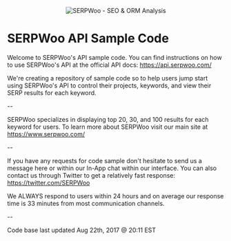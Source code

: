 <p align="center">
  <img src="https://i.imgur.com/qEhR6dr.gif" alt="SERPWoo - SEO & ORM Analysis">
</p>

# SERPWoo API Sample Code

Welcome to SERPWoo's API sample code. You can find instructions on how to use SERPWoo's API at the official API docs: https://api.serpwoo.com/

We're creating a repository of sample code so to help users jump start using SERPWoo's API to control their projects, keywords, and view their SERP results for each keyword.

--

SERPWoo specializes in displaying top 20, 30, and 100 results for each keyword for users. To learn more about SERPWoo visit our main site at https://www.serpwoo.com/

--

If you have any requests for code sample don't hesitate to send us a message here or within our In-App chat within our interface. You can also contact us through Twitter to get a relatively fast response: https://twitter.com/SERPWoo

We ALWAYS respond to users within 24 hours and on average our response time is 33 minutes from most communication channels.

--

Code base last updated Aug 22th, 2017 @ 20:11 EST
